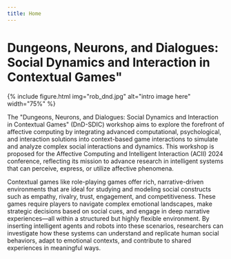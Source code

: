 ```yaml
---
title: Home
---
```


# Dungeons, Neurons, and Dialogues: Social Dynamics and Interaction in Contextual Games"

{% include figure.html img="rob_dnd.jpg" alt="intro image here" width="75%" %}

The "Dungeons, Neurons, and Dialogues: Social Dynamics and Interaction in Contextual Games" (DnD-SDIC) workshop aims to explore the forefront of affective computing by integrating advanced computational, psychological, and interaction solutions into context-based game interactions to simulate and analyze complex social interactions and dynamics. This workshop is proposed for the Affective Computing and Intelligent Interaction (ACII) 2024 conference, reflecting its mission to advance research in intelligent systems that can perceive, express, or utilize affective phenomena.

Contextual games like role-playing games offer rich, narrative-driven environments that are ideal for studying and modeling social constructs such as empathy, rivalry, trust, engagement, and competitiveness. These games require players to navigate complex emotional landscapes, make strategic decisions based on social cues, and engage in deep narrative experiences—all within a structured but highly flexible environment. By inserting intelligent agents and robots into these scenarios, researchers can investigate how these systems can understand and replicate human social behaviors, adapt to emotional contexts, and contribute to shared experiences in meaningful ways.
